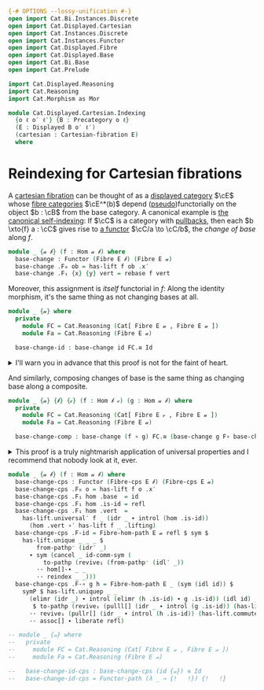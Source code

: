 ```agda
{-# OPTIONS --lossy-unification #-}
open import Cat.Bi.Instances.Discrete
open import Cat.Displayed.Cartesian
open import Cat.Instances.Discrete
open import Cat.Instances.Functor
open import Cat.Displayed.Fibre
open import Cat.Displayed.Base
open import Cat.Bi.Base
open import Cat.Prelude

import Cat.Displayed.Reasoning
import Cat.Reasoning
import Cat.Morphism as Mor

module Cat.Displayed.Cartesian.Indexing
  {o ℓ o′ ℓ′} {B : Precategory o ℓ}
  (E : Displayed B o′ ℓ′)
  (cartesian : Cartesian-fibration E)
  where
```

<!--
```agda
open Cartesian-fibration cartesian
open Cat.Displayed.Reasoning E
open Cat.Reasoning B
open Cartesian-lift
open Displayed E
open is-cartesian
open Functor
```
-->

# Reindexing for Cartesian fibrations

A [cartesian fibration] can be thought of as a [displayed category]
$\cE$ whose [fibre categories] $\cE^*(b)$ depend
([pseudo])functorially on the object $b : \cB$ from the base
category. A canonical example is [the canonical self-indexing]: If
$\cC$ is a category with [pullbacks], then each $b \xto{f} a :
\cC$ gives rise to [a functor] $\cC/a \to \cC/b$, the _change
of base_ along $f$.

[cartesian fibration]: Cat.Displayed.Cartesian.html
[displayed category]: Cat.Displayed.Base.html
[fibre categories]: Cat.Displayed.Fibre.html
[pseudo]: Cat.Bi.Base.html#pseudofunctors
[the canonical self-indexing]: Cat.Displayed.Instances.Slice.html
[pullbacks]: Cat.Diagram.Pullback.html
[a functor]: Cat.Functor.Pullback.html

```agda
module _ {𝒶 𝒷} (f : Hom 𝒶 𝒷) where
  base-change : Functor (Fibre E 𝒷) (Fibre E 𝒶)
  base-change .F₀ ob = has-lift f ob .x′
  base-change .F₁ {x} {y} vert = rebase f vert
```

<!--
```agda
  base-change .F-id {x} =
    sym $ has-lift.uniquev _ _ _ $ to-pathp $
      idr[] ∙ (sym $ cancel _ _ (idl′ _))

  base-change .F-∘ {x} {y} {z} f′ g′ =
    sym $ has-lift.uniquev _ _ _ $ to-pathp $
      smashr _ _
      ·· revive₁ (pulll[] (idr f) (has-lift.commutesv _ _ _))
      ·· smashl _ _
      ·· revive₁ (pullr[] (idr f) (has-lift.commutesv _ _ _))
      ·· smashr _ _
      ·· assoc[]
      ·· sym (smashl _ _)
```
-->

Moreover, this assignment is _itself_ functorial in $f$: Along the
identity morphism, it's the same thing as not changing bases at all.

```agda
module _ {𝒶} where
  private
    module FC = Cat.Reasoning (Cat[ Fibre E 𝒶 , Fibre E 𝒶 ])
    module Fa = Cat.Reasoning (Fibre E 𝒶)

  base-change-id : base-change id FC.≅ Id
```

<details>
<summary> I'll warn you in advance that this proof is not for the faint
of heart. </summary>
```agda
  base-change-id = to-natural-iso mi where
    open make-natural-iso
    mi : make-natural-iso (base-change id) Id
    mi .eta x = has-lift.lifting id x
    mi .inv x = has-lift.universalv id x id′
    mi .eta∘inv x = cancel _ _ (has-lift.commutesv _ _ _)
    mi .inv∘eta x = sym $
      has-lift.uniquev₂ id x Fa.id _ (cast[] $ idr′ _) $
      to-pathp (smashr _ _ ∙ cancel _ _ (cancell[] _ (has-lift.commutesv _ _ _)))
    mi .natural x y f = ap hom[] $ sym $
      has-lift.commutes _ _ _ _ ·· hom[]-∙ _ _ ·· liberate _
```
</details>

And similarly, composing changes of base is the same thing as changing
base along a composite.

```agda
module _ {𝒶} {𝒷} {𝒸} (f : Hom 𝒷 𝒸) (g : Hom 𝒶 𝒷) where
  private
    module FC = Cat.Reasoning (Cat[ Fibre E 𝒸 , Fibre E 𝒶 ])
    module Fa = Cat.Reasoning (Fibre E 𝒶)

  base-change-comp : base-change (f ∘ g) FC.≅ (base-change g F∘ base-change f)
```

<details>
<summary> This proof is a truly nightmarish application of universal
properties and I recommend that nobody look at it, ever. </summary>.

```agda
  base-change-comp = to-natural-iso mi where
    open make-natural-iso
    mi : make-natural-iso (base-change (f ∘ g)) (base-change g F∘ base-change f)
    mi .eta x =
      has-lift.universalv g _ $ has-lift.universal f x g (has-lift.lifting (f ∘ g) x)
    mi .inv x =
      has-lift.universalv (f ∘ g) x (has-lift.lifting f _ ∘′ has-lift.lifting g _)
    mi .eta∘inv x =
      has-lift.uniquev₂ g _ _ _
        (to-pathp $
          smashr _ _
          ·· revive₁ (pulll[] _ (has-lift.commutesv g _ _))
          ·· has-lift.uniquep₂ f _ refl refl refl _ _
            (pulll-indexr _ (has-lift.commutes f _ _ _)
            ∙ cancel _ _ (has-lift.commutesv (f ∘ g) _ _))
            refl)
        (idr′ _)
    mi .inv∘eta x =
      has-lift.uniquev₂ (f ∘ g) _ _ _
        (to-pathp $
          smashr _ _
          ·· revive₁ (pulll[] _ (has-lift.commutesv (f ∘ g) _ _))
          ·· revive₁ (pullr[] _ (has-lift.commutesv g _ _))
          ∙ cancel _ _ (has-lift.commutes f _ _ _))
        (idr′ _)
    mi .natural x y f′ =
      ap hom[] $ cartesian→weak-monic E (has-lift.cartesian g _) _ _ $
        from-pathp⁻ (pulll[] _ (has-lift.commutes g _ _ _))
        ·· smashl _ _ ·· smashl _ _
        ·· revive₁ (pullr[] _ (has-lift.commutesv g _ _ ))
        ·· (cartesian→weak-monic E (has-lift.cartesian f _) _ _ $
          whisker-r _
          ·· revive₁ (pulll[] _ (has-lift.commutesv f _ _))
          ·· smashl _ _
          ·· revive₁ (pullr[] _ (has-lift.commutes f _ _ _))
          ·· duplicate _ (ap (f ∘_) (intror (idl id))) _
          ·· revive₁ (symP (has-lift.commutesv (f ∘ g) _ _))
          ·· revive₁ (pushl[] _ (symP $ has-lift.commutes f _ _ _))
          ·· unwhisker-r _ (ap (g ∘_) (sym $ idl id))
          ·· ap (has-lift.lifting f _ ∘′_) (expandl _ _ ∙ reindex _ _))
        ∙ cancel (sym $ assoc _ _ _) _ (pushl[] _ (symP $ has-lift.commutes g _ _ _))
```
</details>


```agda
module _ {𝒶 𝒷} (f : Hom 𝒶 𝒷) where
  base-change-cps : Functor (Fibre-cps E 𝒷) (Fibre-cps E 𝒶)
  base-change-cps .F₀ o = has-lift f o .x′
  base-change-cps .F₁ hom .base  = id
  base-change-cps .F₁ hom .is-id = refl
  base-change-cps .F₁ hom .vert  =
    has-lift.universal′ f _ (idr _ ∙ introl (hom .is-id))
      (hom .vert ∘′ has-lift f _ .lifting)
  base-change-cps .F-id = Fibre-hom-path E 𝒶 refl $ sym $
    has-lift.unique _ _ _ $
        from-pathp⁻ (idr′ _)
      ∙ sym (cancel _ id-comm-sym (
          to-pathp (revive₁ (from-pathp⁻ (idl′ _))
        ·· hom[]-∙ _ _
        ·· reindex _ _)))
  base-change-cps .F-∘ g h = Fibre-hom-path E _ (sym (idl id)) $
    symP $ has-lift.uniquep _ _
      (elimr (idr _) ∙ introl (elimr (h .is-id) ∙ g .is-id)) (idl id) _ _
       $ to-pathp (revive₁ (pulll[] (idr _ ∙ introl (g .is-id)) (has-lift.commutesp f _ _ _))
      ·· revive₁ (pullr[] (idr _ ∙ introl (h .is-id)) (has-lift.commutesp f _ _ _))
      ·· assoc[] ∙ liberate refl)

-- module _ {𝒶} where
--   private
--     module FC = Cat.Reasoning (Cat[ Fibre E 𝒶 , Fibre E 𝒶 ])
--     module Fa = Cat.Reasoning (Fibre E 𝒶)

--   base-change-id-cps : base-change-cps (id {𝒶}) ≡ Id
--   base-change-id-cps = Functor-path (λ _ → {!   !}) {!   !}
```
